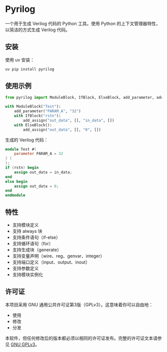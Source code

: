 # Pyrilog

一个用于生成 Verilog 代码的 Python 工具。使用 Python 的上下文管理器特性，以简洁的方式生成 Verilog 代码。

## 安装

使用 uv 安装：

```bash
uv pip install pyrilog
```

## 使用示例

```python
from pyrilog import ModuleBlock, IfBlock, ElseBlock, add_parameter, add_assign

with ModuleBlock("Test"):
    add_parameter("PARAM_A", "32")
    with IfBlock("rstn"):
        add_assign("out_data", [], "in_data", [])
    with ElseBlock():
        add_assign("out_data", [], "0", [])
```

生成的 Verilog 代码：

```verilog
module Test #(
    parameter PARAM_A = 32
) (
);
if (rstn) begin
    assign out_data = in_data;
end
else begin
    assign out_data = 0;
end
endmodule
```

## 特性

- 支持模块定义
- 支持 always 块
- 支持条件语句（if-else）
- 支持循环语句（for）
- 支持生成块（generate）
- 支持变量声明（wire、reg、genvar、integer）
- 支持端口定义（input、output、inout）
- 支持参数定义
- 支持模块实例化

## 许可证

本项目采用 GNU 通用公共许可证第3版（GPLv3）。这意味着你可以自由地：
- 使用
- 修改
- 分发

本软件，但任何修改后的版本都必须以相同的许可证发布。完整的许可证文本请参见 [GNU GPLv3](https://www.gnu.org/licenses/gpl-3.0.html)。 